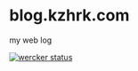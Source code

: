 # blog.kzhrk.com

my web log

[![wercker status](https://app.wercker.com/status/54123d258cb6c2d43af94f193f1b38d3/m "wercker status")](https://app.wercker.com/project/bykey/54123d258cb6c2d43af94f193f1b38d3)
